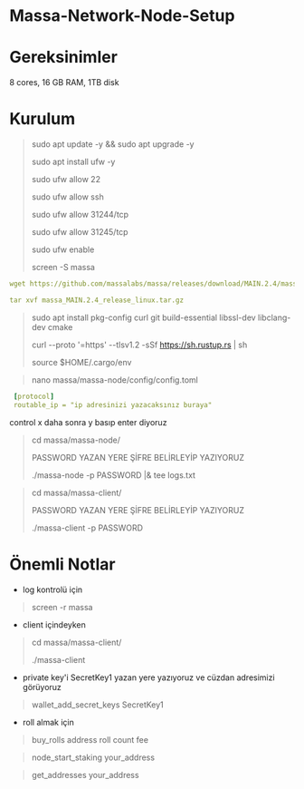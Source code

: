 # Massa-Network-Node-Setup

# Gereksinimler
8 cores, 16 GB RAM, 1TB disk

# Kurulum

> sudo apt update -y && sudo apt upgrade -y
> 
> sudo apt install ufw -y
> 
> sudo ufw allow 22
> 
> sudo ufw allow ssh
> 
> sudo ufw allow 31244/tcp
> 
> sudo ufw allow 31245/tcp
> 
> sudo ufw enable 
> 
> screen -S massa
```yaml
wget https://github.com/massalabs/massa/releases/download/MAIN.2.4/massa_MAIN.2.4_release_linux.tar.gz
```
>
 ```yaml
tar xvf massa_MAIN.2.4_release_linux.tar.gz
```
> sudo apt install pkg-config curl git build-essential libssl-dev libclang-dev cmake
> 
> curl --proto '=https' --tlsv1.2 -sSf https://sh.rustup.rs | sh
> 
> source $HOME/.cargo/env

> nano massa/massa-node/config/config.toml
```yaml
 [protocol]
 routable_ip = "ip adresinizi yazacaksınız buraya"
```
control x daha sonra y basıp enter diyoruz

> cd massa/massa-node/
> 
> PASSWORD YAZAN YERE ŞİFRE BELİRLEYİP YAZIYORUZ
> 
> ./massa-node -p PASSWORD |& tee logs.txt

> cd massa/massa-client/
> 
> PASSWORD YAZAN YERE ŞİFRE BELİRLEYİP YAZIYORUZ
> 
> ./massa-client -p PASSWORD

# Önemli Notlar
+ log kontrolü için
> 
> screen -r massa
> 
+ client içindeyken
> 
> cd massa/massa-client/
> 
> ./massa-client
> 
+ private key'i SecretKey1 yazan yere yazıyoruz ve cüzdan adresimizi görüyoruz
> 
> wallet_add_secret_keys SecretKey1
> 
+ roll almak için

> buy_rolls address roll count fee

> node_start_staking your_address

> get_addresses your_address

